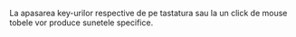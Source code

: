 La apasarea key-urilor respective de pe tastatura sau la un click de mouse tobele vor produce sunetele specifice.
